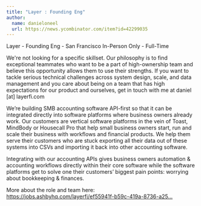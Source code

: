 ```yaml
---
title: "Layer : Founding Eng"
author:
  name: danieloneel
  url: https://news.ycombinator.com/item?id=42299035
---
```

Layer - Founding Eng - San Francisco In-Person Only - Full-Time

We&#x27;re not looking for a specific skillset. Our philosophy is to find exceptional teammates who want to be a part of high-ownership team and believe this opportunity allows them to use their strengths. If you want to tackle serious technical challenges across system design, scale, and data management and you care about being on a team that has high expectations for our product and ourselves, get in touch with me at daniel [at] layerfi.com

We’re building SMB accounting software API-first so that it can be integrated directly into software platforms where business owners already work. Our customers are vertical software platforms in the vein of Toast, MindBody or Housecall Pro that help small business owners start, run and scale their business with workflows and financial products. We help them serve their customers who are stuck exporting all their data out of these systems into CSVs and importing it back into other accounting software.

Integrating with our accounting APIs gives business owners automation &amp; accounting workflows directly within their core software while the software platforms get to solve one their customers’ biggest pain points: worrying about bookkeeping &amp; finances.

More about the role and team here: <a href="https:&#x2F;&#x2F;jobs.ashbyhq.com&#x2F;layerfi&#x2F;ef55941f-b59c-419a-8736-a255cd530a19">https:&#x2F;&#x2F;jobs.ashbyhq.com&#x2F;layerfi&#x2F;ef55941f-b59c-419a-8736-a25...</a>
<JobApplication />
